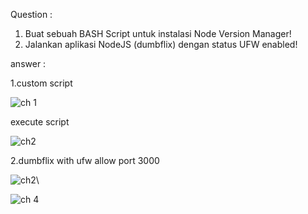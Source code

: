 Question :

1. Buat sebuah BASH Script untuk instalasi Node Version Manager!
2. Jalankan aplikasi NodeJS (dumbflix) dengan status UFW enabled!

answer :

1.custom script

![ch 1](https://user-images.githubusercontent.com/91004163/227318020-56b67e0c-58e6-4e04-b4bc-2c27b4bf1298.png)



execute script


![ch2](https://user-images.githubusercontent.com/91004163/227318034-2d5a66de-8435-4f29-bb54-94dc8f16d172.png)


2.dumbflix with ufw allow port 3000

![ch2](https://user-images.githubusercontent.com/91004163/227320599-9f38e199-fb03-4110-b394-b685bc62de9c.png)\


![ch 4](https://user-images.githubusercontent.com/91004163/227321135-7839aa6a-6a05-4316-b571-34929691b33f.png)
